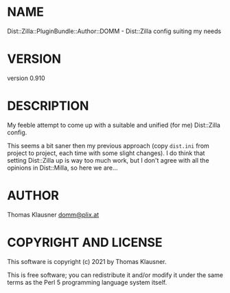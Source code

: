 # NAME

Dist::Zilla::PluginBundle::Author::DOMM - Dist::Zilla config suiting my needs

# VERSION

version 0.910

# DESCRIPTION

My feeble attempt to come up with a suitable and unified (for me) Dist::Zilla config.

This seems a bit saner then my previous approach (copy `dist.ini` from project to project, each time with some slight changes). I do think that setting Dist::Zilla up is way too much work, but I don't agree with all the opinions in Dist::Milla, so here we are...

# AUTHOR

Thomas Klausner <domm@plix.at>

# COPYRIGHT AND LICENSE

This software is copyright (c) 2021 by Thomas Klausner.

This is free software; you can redistribute it and/or modify it under
the same terms as the Perl 5 programming language system itself.
